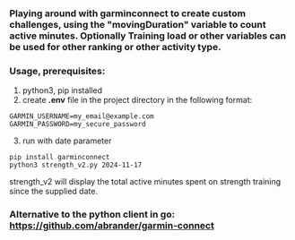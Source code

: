 ### Playing around with garminconnect to create custom challenges, using the **"movingDuration"** variable to count active minutes. Optionally **Training load** or **other variables** can be used for other ranking or other activity type.

### Usage, prerequisites:
1. python3, pip installed
2. create **.env** file in the project directory in the following format:

```console
GARMIN_USERNAME=my_email@example.com
GARMIN_PASSWORD=my_secure_password
```
3. run with date parameter
```console
pip install garminconnect
python3 strength_v2.py 2024-11-17
```
strength_v2 will display the total active minutes spent on strength training since the supplied date.

### Alternative to the python client in go: https://github.com/abrander/garmin-connect